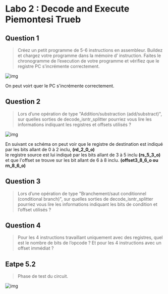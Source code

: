 # Labo 2 : Decode and Execute Piemontesi Trueb

## Question 1
> Créez un petit programme de 5-6 instructions en assembleur. Buildez et chargez votre programme
dans la mémoire d’ instruction.
Faites le chronogramme de l’execution de votre programme et vérifiez que le registre PC s’incrémente
correctement.

![img](https://github.com/truebguillaume/ARO-Labs/blob/main/2%20-%20Decode%20and%20Execute/img/Q1.png)

On peut voirt quer le PC s'incrémente correctement.



## Question 2
> Lors d’une opération de type "Addition/substraction (add/substract)", sur quelles sorties de
decode_isntr_splitter pourriez vous lire les informations indiquant les registres et offsets utilisés ?

![img](https://github.com/truebguillaume/ARO-Labs/blob/main/2%20-%20Decode%20and%20Execute/img/Q2.png)


En suivant ce schéma on peut voir que le registre de destination est indiqué par les bits allant de 0 à 2 inclu, **(rd_2_0_o)**   
le registre source est lui indiqué par les bits allant de 3 à 5 inclu **(rs_5_3_o)**   
et que l'offset se trouve sur les bit allant de 6 à 8 inclu. **(offset3_8_6_o ou rn_8_6_o)**   


## Question 3
> Lors d’une opération de type "Branchement/saut conditionnel (conditional branch)", sur quelles sorties de decode_isntr_splitter pourriez vous lire les informations indiquant les bits de condition et l’offset utilisés ?


## Question 4
> Pour les 4 instructions travaillant uniquement avec des registres, quel est le nombre de bits de l’opcode ? Et pour les 4 instructions avec un offset immédiat ?

## Eatpe 5.2
> Phase de test du circuit.

![img](https://github.com/truebguillaume/ARO-Labs/blob/main/2%20-%20Decode%20and%20Execute/img/Etape5_2.png)
